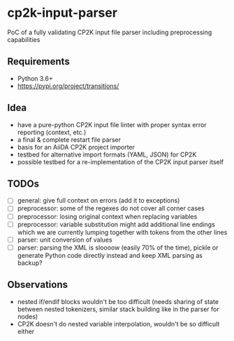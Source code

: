 # cp2k-input-parser

PoC of a fully validating CP2K input file parser including preprocessing capabilities

## Requirements

* Python 3.6+
* https://pypi.org/project/transitions/

## Idea

* have a pure-python CP2K input file linter with proper syntax error reporting (context, etc.)
* a final & complete restart file parser
* basis for an AiiDA CP2K project importer
* testbed for alternative import formats (YAML, JSON) for CP2K
* possible testbed for a re-implementation of the CP2K input parser itself

## TODOs

* [ ] general: give full context on errors (add it to exceptions)
* [ ] preprocessor: some of the regexes do not cover all corner cases
* [ ] preprocessor: losing original context when replacing variables
* [ ] preprocessor: variable substitution might add additional line endings which we are currently lumping together with tokens from the other lines
* [ ] parser: unit conversion of values
* [ ] parser: parsing the XML is sloooow (easily 70% of the time), pickle or generate Python code directly instead and keep XML parsing as backup?

## Observations

* nested if/endif blocks wouldn't be too difficult (needs sharing of state between nested tokenizers, similar stack building like in the parser for nodes)
* CP2K doesn't do nested variable interpolation, wouldn't be so difficult either
